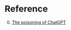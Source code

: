 # Reference

0. [The poisoning of ChatGPT](https://softwarecrisis.dev/letters/the-poisoning-of-chatgpt/)

